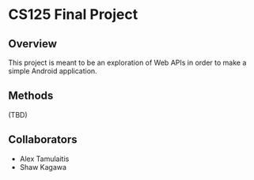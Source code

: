 # CS125 Final Project

## Overview

This project is meant to be an exploration of Web APIs in order to make a simple Android application.


## Methods

(TBD)

## Collaborators
- Alex Tamulaitis
- Shaw Kagawa
